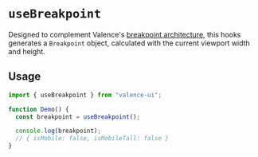 # `useBreakpoint`
Designed to complement Valence's [breakpoint architecture](../core/breakpoints.md), this hooks generates a `Breakpoint` object, calculated with the current viewport width and height.

## Usage
```ts
import { useBreakpoint } from "valence-ui";

function Demo() {
  const breakpoint = useBreakpoint();

  console.log(breakpoint);
  // { isMobile: false, isMobileTall: false }
}
```